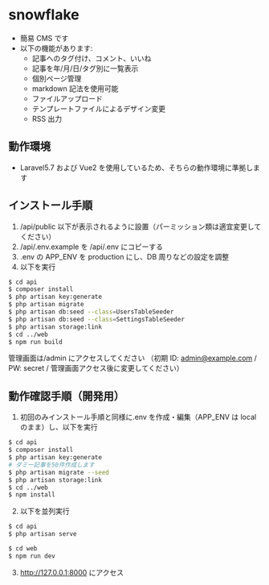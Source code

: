 # snowflake

- 簡易 CMS です
- 以下の機能があります:
  - 記事へのタグ付け、コメント、いいね
  - 記事を年/月/日/タグ別に一覧表示
  - 個別ページ管理
  - markdown 記法を使用可能
  - ファイルアップロード
  - テンプレートファイルによるデザイン変更
  - RSS 出力

## 動作環境

- Laravel5.7 および Vue2 を使用しているため、そちらの動作環境に準拠します

## インストール手順

1. /api/public 以下が表示されるように設置（パーミッション類は適宜変更してください）
2. /api/.env.example を /api/.env にコピーする
3. .env の APP_ENV を production にし、DB 周りなどの設定を調整
4. 以下を実行

```sh
$ cd api
$ composer install
$ php artisan key:generate
$ php artisan migrate
$ php artisan db:seed --class=UsersTableSeeder
$ php artisan db:seed --class=SettingsTableSeeder
$ php artisan storage:link
$ cd ../web
$ npm run build
```

管理画面は/admin にアクセスしてください
（初期 ID: admin@example.com / PW: secret / 管理画面アクセス後に変更してください）

## 動作確認手順（開発用）

1. 初回のみインストール手順と同様に.env を作成・編集（APP_ENV は local のまま）し、以下を実行

```sh
$ cd api
$ composer install
$ php artisan key:generate
# ダミー記事を50件作成します
$ php artisan migrate --seed
$ php artisan storage:link
$ cd ../web
$ npm install
```

2. 以下を並列実行

```sh
$ cd api
$ php artisan serve
```

```sh
$ cd web
$ npm run dev
```

3. http://127.0.0.1:8000 にアクセス
